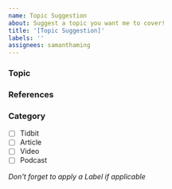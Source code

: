 ```yaml
---
name: Topic Suggestion
about: Suggest a topic you want me to cover!
title: '[Topic Suggestion]'
labels: ''
assignees: samanthaming
---
```


### Topic

<!--
Describe the topic you want me to cover, providing as much detail as you can...
-->

### References

<!--
Give me a head start! Include any references that might help me cover this topic...
-->

### Category

<!-- Check all that apply (mark with [x]) -->

- [ ] Tidbit
- [ ] Article
- [ ] Video
- [ ] Podcast

_Don't forget to apply a Label if applicable_
